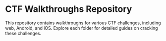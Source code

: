 # CTF Walkthroughs Repository

This repository contains walkthroughs for various CTF challenges, including web, Android, and iOS. Explore each folder for detailed guides on cracking these challenges.
